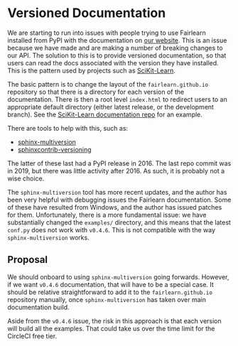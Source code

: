 # Versioned Documentation

We are starting to run into issues with people trying to use Fairlearn installed from PyPI with the documentation on [our website](https://fairlearn.github.io/).
This is an issue because we have made and are making a number of breaking changes to our API.
The solution to this is to provide versioned documentation, so that users can read the docs associated with the version they have installed.
This is the pattern used by projects such as [SciKit-Learn](https://scikit-learn.org).

The basic pattern is to change the layout of the `fairlearn.github.io` repository so that there is a directory for each version of the documentation.
There is then a root level `index.html` to redirect users to an appropriate default directory (either latest release, or the development branch).
See the [SciKit-Learn documentation repo](https://github.com/scikit-learn/scikit-learn.github.io) for an example.

There are tools to help with this, such as:
- [sphinx-multiversion](https://pypi.org/project/sphinx-multiversion/)
- [sphinxcontrib-versioning](https://pypi.org/project/sphinxcontrib-versioning/)

The latter of these last had a PyPI release in 2016. The last repo commit was in 2019, but there was little activity after 2016.
As such, it is probably not a wise choice.

The `sphinx-multiversion` tool has more recent updates, and the author has been very helpful with debugging issues the Fairlearn documentation.
Some of these have resulted from Windows, and the author has issued patches for them.
Unfortunately, there is a more fundamental issue: we have substantially changed the `examples/` directory, and this means that the latest `conf.py` does not work with `v0.4.6`.
This is not compatible with the way `sphinx-multiversion` works.

## Proposal

We should onboard to using `sphinx-multiversion` going forwards.
However, if we want `v0.4.6` documentation, that will have to be a special case.
It should be relative straightforward to add it to the `fairlearn.github.io` repository manually, once `sphinx-multiversion` has taken over main documentation build.

Aside from the `v0.4.6` issue, the risk in this approach is that each version will build all the examples.
That could take us over the time limit for the CircleCI free tier.